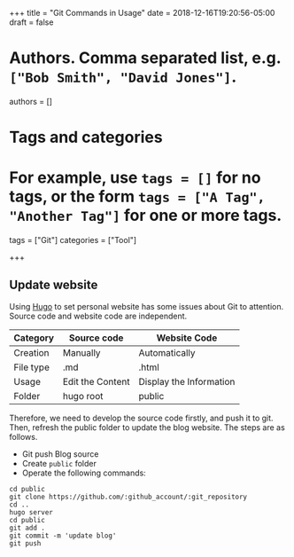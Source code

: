 +++
title = "Git Commands in Usage"
date = 2018-12-16T19:20:56-05:00
draft = false

# Authors. Comma separated list, e.g. `["Bob Smith", "David Jones"]`.
authors = []

# Tags and categories
# For example, use `tags = []` for no tags, or the form `tags = ["A Tag", "Another Tag"]` for one or more tags.
tags = ["Git"]
categories = ["Tool"]

+++

## Update website
Using [Hugo](https://gohugo.io/getting-started/) to set personal website has some issues about Git to attention. Source code and website code are independent.

| Category  | Source code      | Website Code            |
|-----------|------------------|-------------------------|
| Creation  | Manually         | Automatically           |
| File type | .md              | .html                   |
| Usage     | Edit the Content | Display the Information |
| Folder    | hugo root        | public                  |

Therefore, we need to develop the source code firstly, and push it to git. Then, refresh the public folder to update the blog website. The steps are as follows.

- Git push Blog source
- Create `public` folder
- Operate the following commands:

```
cd public
git clone https://github.com/:github_account/:git_repository
cd ..
hugo server
cd public
git add .
git commit -m 'update blog'
git push
```
